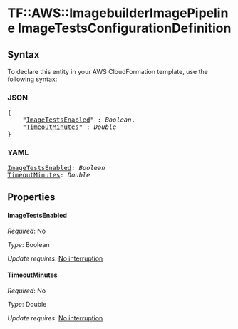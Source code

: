 # TF::AWS::ImagebuilderImagePipeline ImageTestsConfigurationDefinition

## Syntax

To declare this entity in your AWS CloudFormation template, use the following syntax:

### JSON

<pre>
{
    "<a href="#imagetestsenabled" title="ImageTestsEnabled">ImageTestsEnabled</a>" : <i>Boolean</i>,
    "<a href="#timeoutminutes" title="TimeoutMinutes">TimeoutMinutes</a>" : <i>Double</i>
}
</pre>

### YAML

<pre>
<a href="#imagetestsenabled" title="ImageTestsEnabled">ImageTestsEnabled</a>: <i>Boolean</i>
<a href="#timeoutminutes" title="TimeoutMinutes">TimeoutMinutes</a>: <i>Double</i>
</pre>

## Properties

#### ImageTestsEnabled

_Required_: No

_Type_: Boolean

_Update requires_: [No interruption](https://docs.aws.amazon.com/AWSCloudFormation/latest/UserGuide/using-cfn-updating-stacks-update-behaviors.html#update-no-interrupt)

#### TimeoutMinutes

_Required_: No

_Type_: Double

_Update requires_: [No interruption](https://docs.aws.amazon.com/AWSCloudFormation/latest/UserGuide/using-cfn-updating-stacks-update-behaviors.html#update-no-interrupt)

